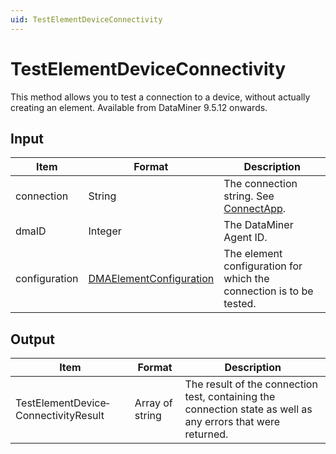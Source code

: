```yaml
---
uid: TestElementDeviceConnectivity
---
```


# TestElementDeviceConnectivity

This method allows you to test a connection to a device, without actually creating an element. Available from DataMiner 9.5.12 onwards.

## Input

| Item | Format | Description |
|--|--|--|
| connection | String | The connection string. See [ConnectApp](xref:ConnectApp). |
| dmaID | Integer | The DataMiner Agent ID. |
| configuration | [DMAElementConfiguration](xref:DMAElementConfiguration) | The element configuration for which the connection is to be tested. |

## Output

| Item | Format | Description |
|--|--|--|
| TestElementDevice­ConnectivityResult | Array of string | The result of the connection test, containing the connection state as well as any errors that were returned. |
